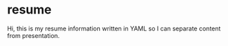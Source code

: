 resume
======

Hi, this is my resume information written in YAML so I can separate content from presentation. 
